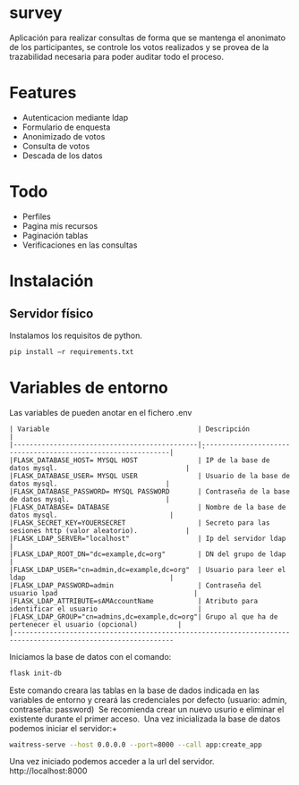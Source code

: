 # survey
Aplicación para realizar consultas de forma que se mantenga el anonimato de los participantes, se controle los votos realizados y se provea de la trazabilidad necesaria para poder auditar todo el proceso.

# Features
- Autenticacion mediante ldap 
- Formulario de enquesta
- Anonimizado de votos
- Consulta de votos
- Descada de los datos

# Todo
- Perfiles
- Pagina mis recursos
- Paginación tablas
- Verificaciones en las consultas

# Instalación 
## Servidor físico 
Instalamos los requisitos de python. 
```bash 
pip install –r requirements.txt 
```
# Variables de entorno 
Las variables de pueden anotar en el fichero .env

```text 
| Variable                                     | Descripción                                                 | 
|----------------------------------------------|̣̣̣--------------------------------------------------------------|
|FLASK_DATABASE_HOST= MYSQL HOST               | IP de la base de datos mysql.                                |
|FLASK_DATABASE_USER= MYSQL USER               | Usuario de la base de datos mysql.                           |
|FLASK_DATABASE_PASSWORD= MYSQL PASSWORD       | Contraseña de la base de datos mysql.                        |
|FLASK_DATABASE= DATABASE                      | Nombre de la base de datos mysql.                            |
|FLASK_SECRET_KEY=YOUERSECRET                  | Secreto para las sesiones http (valor aleatorio).            |
|FLASK_LDAP_SERVER="localhost"                 | Ip del servidor ldap                                         |
|FLASK_LDAP_ROOT_DN="dc=example,dc=org"        | DN del grupo de ldap                                         |
|FLASK_LDAP_USER="cn=admin,dc=example,dc=org"  | Usuario para leer el ldap                                    |
|FLASK_LDAP_PASSWORD=admin                     | Contraseña del usuario lpad                                  |
|FLASK_LDAP_ATTRIBUTE=sAMAccountName           | Atributo para identificar el usuario                         |
|FLASK_LDAP_GROUP="cn=admins,dc=example,dc=org"| Grupo al que ha de pertenecer el usuario (opcional)          |
|--------------------------------------------------------------------------------------------------------------
```

Iniciamos la base de datos con el comando: 

```bash 
flask init-db 
```
Este comando creara las tablas en la base de dados indicada en las variables de entorno y creará las credenciales por defecto (usuario: admin, contraseña: password) 
Se recomienda crear un nuevo usurio e eliminar el existente durante el primer acceso. 
Una vez inicializada la base de datos podemos iniciar el servidor:+ 
```bash 
waitress-serve --host 0.0.0.0 --port=8000 --call app:create_app
```
Una vez iniciado podemos acceder a la url del servidor. 
http://localhost:8000 
